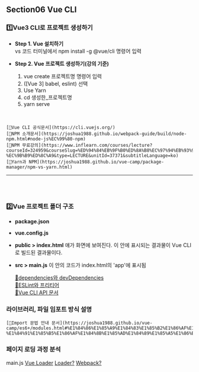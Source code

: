 ## Section06 Vue CLI

### 1️⃣Vue3 CLI로 프로젝트 생성하기

- **Step 1. Vue 설치하기**  
    vs 코드 터미널에서 npm install -g @vue/cli 명령어 입력  

- **Step 2. Vue 프로젝트 생성하기(강의 기준)**  
    1. vue create 프로젝트명 명령어 입력
    2. ([Vue 3] babel, eslint) 선택  
    3. Use Yarn  
    4. cd 생성한_프로젝트명
    5. yarn serve  
<br>

    [🔗Vue CLI 공식문서](https://cli.vuejs.org/)  
    [🔗NPM 소개문서](https://joshua1988.github.io/webpack-guide/build/node-npm.html#node-js%EC%99%80-npm)  
    [🔗NPM 무료강의](https://www.inflearn.com/courses/lecture?courseId=324959&courseSlug=%ED%94%84%EB%9F%B0%ED%8A%B8%EC%97%94%EB%93%9C-%EC%9B%B9%ED%8C%A9&type=LECTURE&unitId=37371&subtitleLanguage=ko)  
    [🔗Yarn과 NPM](https://joshua1988.github.io/vue-camp/package-manager/npm-vs-yarn.html)  

---
<br><br>


### 2️⃣Vue 프로젝트 폴더 구조

- **package.json**
- **vue.config.js**
- **public > index.html**
얘가 화면에 보여진다.
이 안에 표시되는 결과물이 Vue CLI로 빌드된 결과물이다.
- **src > main.js**
이 안의 코드가 index.html의 'app'에 표시됨

    [🔗dependencies와 devDependencies](https://joshua1988.github.io/webpack-guide/build/npm-module-install.html#%EA%B0%9C%EB%B0%9C%EC%9A%A9-%EB%9D%BC%EC%9D%B4%EB%B8%8C%EB%9F%AC%EB%A6%AC%EC%99%80-%EB%B0%B0%ED%8F%AC%EC%9A%A9-%EB%9D%BC%EC%9D%B4%EB%B8%8C%EB%9F%AC%EB%A6%AC-%EA%B5%AC%EB%B6%84%ED%95%98%EA%B8%B0)  
    [🔗ESLint와 프리티어](https://joshua1988.github.io/web-development/vuejs/boost-productivity/)  
    [🔗Vue CLI API 문서](https://cli.vuejs.org/config/#vue-config-js)  

### 라이브러리, 파일 임포트 방식 설명

    [🔗Import 문법 안내 문서](https://joshua1988.github.io/vue-camp/es6+/modules.html#%E1%84%86%E1%85%A9%E1%84%83%E1%85%B2%E1%86%AF%E1%84%92%E1%85%AA%E1%84%8B%E1%85%B4-%E1%84%91%E1%85%B5%E1%86%AF%E1%84%8B%E1%85%AD%E1%84%89%E1%85%A5%E1%86%BC)

### 페이지 로딩 과정 분석
main.js
    [Vue Loader](https://vue-loader.vuejs.org/)
    [Loader?](https://joshua1988.github.io/webpack-guide/concepts/loader.html)
    [Webpack?](https://joshua1988.github.io/webpack-guide/webpack/what-is-webpack.html)